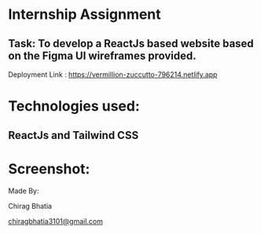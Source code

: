 # Internship Assignment

## Task: To develop a ReactJs based website based on the Figma UI wireframes provided.

Deployment Link : https://vermillion-zuccutto-796214.netlify.app

# Technologies used:

## ReactJs and Tailwind CSS

# Screenshot:



Made By:

Chirag Bhatia

chiragbhatia3101@gmail.com
